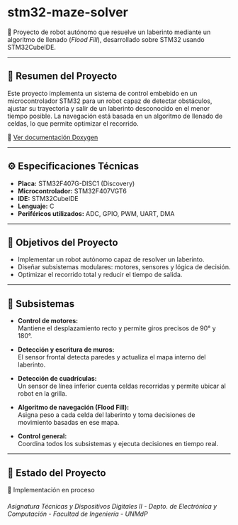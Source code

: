 # stm32-maze-solver

🚗 Proyecto de robot autónomo que resuelve un laberinto mediante un algoritmo de llenado (*Flood Fill*), desarrollado sobre STM32 usando STM32CubeIDE.

---

## 🧭 Resumen del Proyecto

Este proyecto implementa un sistema de control embebido en un microcontrolador STM32 para un robot capaz de detectar obstáculos, ajustar su trayectoria y salir de un laberinto desconocido en el menor tiempo posible. La navegación está basada en un algoritmo de llenado de celdas, lo que permite optimizar el recorrido.

📄 [Ver documentación Doxygen](https://demianmozo.github.io/stm32-maze-solver/)

---

## ⚙️ Especificaciones Técnicas

- **Placa:** STM32F407G-DISC1 (Discovery)
- **Microcontrolador:** STM32F407VGT6  
- **IDE:** STM32CubeIDE  
- **Lenguaje:** C  
- **Periféricos utilizados:** ADC, GPIO, PWM, UART, DMA  

---

## 🎯 Objetivos del Proyecto

- Implementar un robot autónomo capaz de resolver un laberinto.  
- Diseñar subsistemas modulares: motores, sensores y lógica de decisión.  
- Optimizar el recorrido total y reducir el tiempo de salida.  

---

## 🧩 Subsistemas

- **Control de motores:**  
  Mantiene el desplazamiento recto y permite giros precisos de 90° y 180°.

- **Detección y escritura de muros:**  
  El sensor frontal detecta paredes y actualiza el mapa interno del laberinto.

- **Detección de cuadrículas:**  
  Un sensor de línea inferior cuenta celdas recorridas y permite ubicar al robot en la grilla.

- **Algoritmo de navegación (Flood Fill):**  
  Asigna peso a cada celda del laberinto y toma decisiones de movimiento basadas en ese mapa.

- **Control general:**  
  Coordina todos los subsistemas y ejecuta decisiones en tiempo real.

---

## 🏁 Estado del Proyecto

🔧 Implementación en proceso

###### Asignatura Técnicas y Dispositivos Digitales II - Depto. de Electrónica y Computación - Facultad de Ingeniería - UNMdP 

